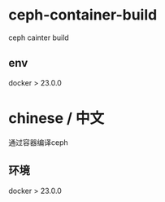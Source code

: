 # ceph-container-build

ceph cainter build

## env
docker > 23.0.0







# chinese / 中文
通过容器编译ceph

## 环境
docker > 23.0.0
